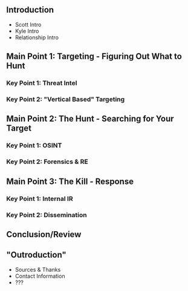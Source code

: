 ## Introduction

- Scott Intro
- Kyle Intro
- Relationship Intro

## Main Point 1: Targeting - Figuring Out What to Hunt

### Key Point 1: Threat Intel

### Key Point 2: "Vertical Based" Targeting

## Main Point 2: The Hunt - Searching for Your Target

### Key Point 1: OSINT

### Key Point 2: Forensics & RE

## Main Point 3: The Kill - Response

### Key Point 1: Internal IR

### Key Point 2: Dissemination

## Conclusion/Review

## "Outroduction"

- Sources & Thanks
- Contact Information
- ???

